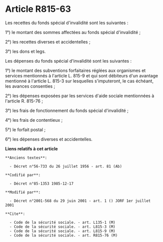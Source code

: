 # Article R815-63

Les recettes du fonds spécial d'invalidité sont les suivantes :

1°) le montant des sommes affectées au fonds spécial d'invalidité ;

2°) les recettes diverses et accidentelles ; 

3°) les dons et legs. 

Les dépenses du fonds spécial d'invalidité sont les suivantes :

1°) le montant des subventions forfaitaires réglées aux organismes et services mentionnés à l'article L. 815-9 et qui sont
débiteurs d'un avantage mentionné à l'article L. 815-3 sur lesquelles s'imputeront, le cas échéant, les avances consenties ; 

2°) les dépenses exposées par les services d'aide sociale mentionnées à l'article R. 815-76 ; 

3°) les frais de fonctionnement du fonds spécial d'invalidité ;

4°) les frais de contentieux ; 

5°) le forfait postal ; 

6°) les dépenses diverses et accidentelles.

**Liens relatifs à cet article**

	**Anciens textes**:

	  - Décret n°56-733 du 26 juillet 1956 - art. 81 (Ab)

	**Codifié par**:

	  - Décret n°85-1353 1985-12-17

	**Modifié par**:

	  - Décret n°2001-568 du 29 juin 2001 - art. 1 () JORF 1er juillet 2001

	**Cite**:

	  - Code de la sécurité sociale. - art. L135-1 (M)
	  - Code de la sécurité sociale. - art. L815-3 (M)
	  - Code de la sécurité sociale. - art. L815-9 (M)
	  - Code de la sécurité sociale. - art. R815-76 (M)
